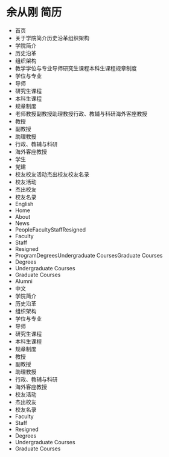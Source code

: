 # 余从刚 简历
- 首页
- 关于学院简介历史沿革组织架构
- 学院简介
- 历史沿革
- 组织架构
- 教学学位与专业导师研究生课程本科生课程规章制度
- 学位与专业
- 导师
- 研究生课程
- 本科生课程
- 规章制度
- 老师教授副教授助理教授行政、教辅与科研海外客座教授
- 教授
- 副教授
- 助理教授
- 行政、教辅与科研
- 海外客座教授
- 学生
- 党建
- 校友校友活动杰出校友校友名录
- 校友活动
- 杰出校友
- 校友名录
- English
- Home
- About
- News
- PeopleFacultyStaffResigned
- Faculty
- Staff
- Resigned
- ProgramDegreesUndergraduate CoursesGraduate Courses
- Degrees
- Undergraduate Courses
- Graduate Courses
- Alumni
- 中文
- 学院简介
- 历史沿革
- 组织架构
- 学位与专业
- 导师
- 研究生课程
- 本科生课程
- 规章制度
- 教授
- 副教授
- 助理教授
- 行政、教辅与科研
- 海外客座教授
- 校友活动
- 杰出校友
- 校友名录
- Faculty
- Staff
- Resigned
- Degrees
- Undergraduate Courses
- Graduate Courses
